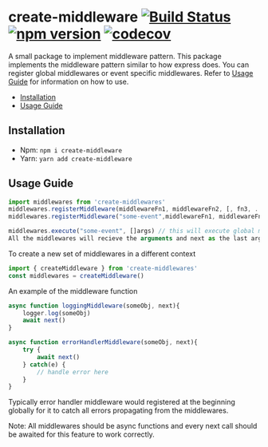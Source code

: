 # create-middleware [![Build Status](https://travis-ci.org/rramaa/create-middleware.svg?branch=master)](https://travis-ci.org/rramaa/create-middleware) [![npm version](https://img.shields.io/npm/v/create-middleware.svg)](https://www.npmjs.com/package/create-middleware) [![codecov](https://codecov.io/gh/rramaa/create-middleware/branch/master/graph/badge.svg)](https://codecov.io/gh/rramaa/create-middleware)


A small package to implement middleware pattern. This package implements the middleware pattern similar to how express does. You can register global middlewares or event specific middlewares. Refer to [Usage Guide](https://github.com/rramaa/create-middleware#usage-guide) for information on how to use.

* [Installation](https://github.com/rramaa/create-middleware#installation)
* [Usage Guide](https://github.com/rramaa/create-middleware#usage-guide)

## Installation
* Npm: `npm i create-middleware`
* Yarn: `yarn add create-middleware`

## Usage Guide
```javascript
import middlewares from 'create-middlewares'
middlewares.registerMiddleware(middlewareFn1, middlewareFn2, [, fn3, ..., fnn]) // registering global middlewares
middlewares.registerMiddleware("some-event",middlewareFn1, middlewareFn2, [, fn3, ..., fnn]) // registering event specific middlewares

middlewares.execute("some-event", []args) // this will execute global middlewares and event specific middlewares in order they were attached
All the middlewares will recieve the arguments and next as the last argument
```

To create a new set of middlewares in a different context
```javascript
import { createMiddleware } from 'create-middlewares'
const middlewares = createMiddleware()
```

An example of the middleware function
```javascript
async function loggingMiddleware(someObj, next){
    logger.log(someObj)
    await next()
}

async function errorHandlerMiddleware(someObj, next){
    try {
        await next()
    } catch(e) {
        // handle error here
    }
}
```
Typically error handler middleware would registered at the beginning globally for it to catch all errors propagating from the middlewares.

Note: All middlewares should be async functions and every next call should be awaited for this feature to work correctly.
